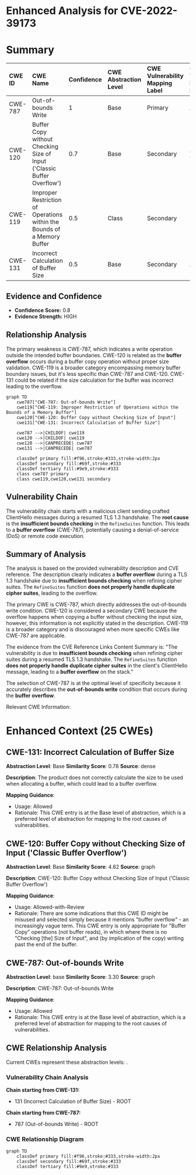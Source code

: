 # Enhanced Analysis for CVE-2022-39173

# Summary
| CWE ID    | CWE Name                                                                    | Confidence | CWE Abstraction Level | CWE Vulnerability Mapping Label | CWE-Vulnerability Mapping Notes |
| :--------- | :-------------------------------------------------------------------------- | :--------- | :-------------------- | :------------------------------ | :------------------------------ |
| CWE-787   | Out-of-bounds Write                                                         | 1          | Base                  | Primary                         | Allowed                         |
| CWE-120   | Buffer Copy without Checking Size of Input ('Classic Buffer Overflow')       | 0.7        | Base                  | Secondary                       | Allowed-with-Review             |
| CWE-119   | Improper Restriction of Operations within the Bounds of a Memory Buffer     | 0.5        | Class                 | Secondary                       | Discouraged                     |
| CWE-131   | Incorrect Calculation of Buffer Size                                        | 0.5        | Base                  | Secondary                       | Allowed                         |

## Evidence and Confidence

*   **Confidence Score:** 0.8
*   **Evidence Strength:** HIGH

## Relationship Analysis
The primary weakness is CWE-787, which indicates a write operation outside the intended buffer boundaries. CWE-120 is related as the **buffer overflow** occurs during a buffer copy operation without proper size validation. CWE-119 is a broader category encompassing memory buffer boundary issues, but it's less specific than CWE-787 and CWE-120. CWE-131 could be related if the size calculation for the buffer was incorrect leading to the overflow.

```mermaid
graph TD
    cwe787["CWE-787: Out-of-bounds Write"]
    cwe119["CWE-119: Improper Restriction of Operations within the Bounds of a Memory Buffer"]
    cwe120["CWE-120: Buffer Copy without Checking Size of Input"]
    cwe131["CWE-131: Incorrect Calculation of Buffer Size"]
    
    cwe787 -->|CHILDOF| cwe119
    cwe120 -->|CHILDOF| cwe119
    cwe120 -->|CANPRECEDE| cwe787
    cwe131 -->|CANPRECEDE| cwe787
    
    classDef primary fill:#f96,stroke:#333,stroke-width:2px
    classDef secondary fill:#69f,stroke:#333
    classDef tertiary fill:#9e9,stroke:#333
    class cwe787 primary
    class cwe119,cwe120,cwe131 secondary
```

## Vulnerability Chain
The vulnerability chain starts with a malicious client sending crafted ClientHello messages during a resumed TLS 1.3 handshake. The **root cause** is the **insufficient bounds checking** in the `RefineSuites` function. This leads to a **buffer overflow** (CWE-787), potentially causing a denial-of-service (DoS) or remote code execution.

## Summary of Analysis
The analysis is based on the provided vulnerability description and CVE reference. The description clearly indicates a **buffer overflow** during a TLS 1.3 handshake due to **insufficient bounds checking** when refining cipher suites. The `RefineSuites` function **does not properly handle duplicate cipher suites**, leading to the overflow.

The primary CWE is CWE-787, which directly addresses the out-of-bounds write condition. CWE-120 is considered a secondary CWE because the overflow happens when copying a buffer without checking the input size, however, this information is not explicitly stated in the description. CWE-119 is a broader category and is discouraged when more specific CWEs like CWE-787 are applicable.

The evidence from the CVE Reference Links Content Summary is: "The vulnerability is due to **insufficient bounds checking** when refining cipher suites during a resumed TLS 1.3 handshake. The `RefineSuites` function **does not properly handle duplicate cipher suites** in the client's ClientHello message, leading to a **buffer overflow** on the stack."

The selection of CWE-787 is at the optimal level of specificity because it accurately describes the **out-of-bounds write** condition that occurs during the **buffer overflow**.

Relevant CWE Information:

# Enhanced Context (25 CWEs)

## CWE-131: Incorrect Calculation of Buffer Size
**Abstraction Level**: Base
**Similarity Score**: 0.78
**Source**: dense

**Description**:
The product does not correctly calculate the size to be used when allocating a buffer, which could lead to a buffer overflow.

**Mapping Guidance**:
- Usage: Allowed
- Rationale: This CWE entry is at the Base level of abstraction, which is a preferred level of abstraction for mapping to the root causes of vulnerabilities.

## CWE-120: Buffer Copy without Checking Size of Input ('Classic Buffer Overflow')
**Abstraction Level**: Base
**Similarity Score**: 4.82
**Source**: graph

**Description**:
CWE-120: Buffer Copy without Checking Size of Input ('Classic Buffer Overflow')

**Mapping Guidance**:
- Usage: Allowed-with-Review
- Rationale: There are some indications that this CWE ID might be misused and selected simply because it mentions "buffer overflow" - an increasingly vague term. This CWE entry is only appropriate for "Buffer Copy" operations (not buffer reads), in which where there is no "Checking [the] Size of Input", and (by implication of the copy) writing past the end of the buffer.

## CWE-787: Out-of-bounds Write
**Abstraction Level**: base
**Similarity Score**: 3.30
**Source**: graph

**Description**:
CWE-787: Out-of-bounds Write

**Mapping Guidance**:
- Usage: Allowed
- Rationale: This CWE entry is at the Base level of abstraction, which is a preferred level of abstraction for mapping to the root causes of vulnerabilities.


## CWE Relationship Analysis

Current CWEs represent these abstraction levels: .


### Vulnerability Chain Analysis

**Chain starting from CWE-131:**
- 131 (Incorrect Calculation of Buffer Size) - ROOT


**Chain starting from CWE-787:**
- 787 (Out-of-bounds Write) - ROOT



### CWE Relationship Diagram

```mermaid
graph TD
    classDef primary fill:#f96,stroke:#333,stroke-width:2px
    classDef secondary fill:#69f,stroke:#333
    classDef tertiary fill:#9e9,stroke:#333
```